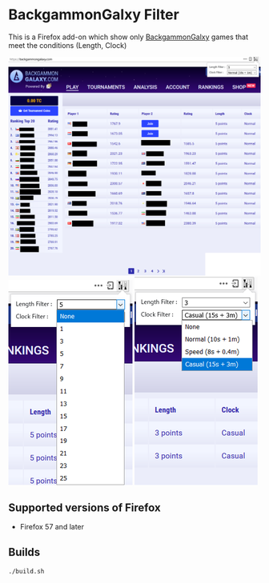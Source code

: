 # BackgammonGalxy Filter

This is a Firefox add-on which show only [BackgammonGalxy](https://backgammongalaxy.com/) games that meet the conditions (Length, Clock)

![screenshot](https://raw.githubusercontent.com/2GMon/BackgammonGalaxyFilter/master/screenshots/screenshot1.png)
![screenshot](https://raw.githubusercontent.com/2GMon/BackgammonGalaxyFilter/master/screenshots/screenshot2.png)
![screenshot](https://raw.githubusercontent.com/2GMon/BackgammonGalaxyFilter/master/screenshots/screenshot3.png)

## Supported versions of Firefox

* Firefox 57 and later

## Builds

```
./build.sh
```
